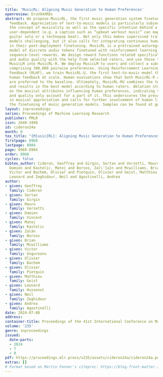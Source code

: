 ```yaml
---
title: 'MusicRL: Aligning Music Generation to Human Preferences'
openreview: EruV94XRDs
abstract: We propose MusicRL, the first music generation system finetuned from human
  feedback. Appreciation of text-to-music models is particularly subjective since
  the concept of musicality as well as the specific intention behind a caption are
  user-dependent (e.g. a caption such as “upbeat workout music” can map to a retro
  guitar solo or a technopop beat). Not only this makes supervised training of such
  models challenging, but it also calls for integrating continuous human feedback
  in their post-deployment finetuning. MusicRL is a pretrained autoregressive MusicLM
  model of discrete audio tokens finetuned with reinforcement learning to maximize
  sequence-level rewards. We design reward functions related specifically to text-adherence
  and audio quality with the help from selected raters, and use those to finetune
  MusicLM into MusicRL-R. We deploy MusicLM to users and collect a substantial dataset
  comprising 300,000 pairwise preferences. Using Reinforcement Learning from Human
  Feedback (RLHF), we train MusicRL-U, the first text-to-music model that incorporates
  human feedback at scale. Human evaluations show that both MusicRL-R and MusicRL-U
  are preferred to the baseline. Ultimately, MusicRL-RU combines the two approaches
  and results in the best model according to human raters. Ablation studies shed light
  on the musical attributes influencing human preferences, indicating that text adherence
  and quality only account for a part of it. This underscores the prevalence of subjectivity
  in musical appreciation and calls for further involvement of human listeners in
  the finetuning of music generation models. Samples can be found at google-research.github.io/seanet/musiclm/rlhf/.
layout: inproceedings
series: Proceedings of Machine Learning Research
publisher: PMLR
issn: 2640-3498
id: cideron24a
month: 0
tex_title: "{M}usic{RL}: Aligning Music Generation to Human Preferences"
firstpage: 8968
lastpage: 8984
page: 8968-8984
order: 8968
cycles: false
bibtex_author: Cideron, Geoffrey and Girgin, Sertan and Verzetti, Mauro and Vincent,
  Damien and Kastelic, Matej and Borsos, Zal\'{a}n and Mcwilliams, Brian and Ungureanu,
  Victor and Bachem, Olivier and Pietquin, Olivier and Geist, Matthieu and Hussenot,
  Leonard and Zeghidour, Neil and Agostinelli, Andrea
author:
- given: Geoffrey
  family: Cideron
- given: Sertan
  family: Girgin
- given: Mauro
  family: Verzetti
- given: Damien
  family: Vincent
- given: Matej
  family: Kastelic
- given: Zalán
  family: Borsos
- given: Brian
  family: Mcwilliams
- given: Victor
  family: Ungureanu
- given: Olivier
  family: Bachem
- given: Olivier
  family: Pietquin
- given: Matthieu
  family: Geist
- given: Leonard
  family: Hussenot
- given: Neil
  family: Zeghidour
- given: Andrea
  family: Agostinelli
date: 2024-07-08
address:
container-title: Proceedings of the 41st International Conference on Machine Learning
volume: '235'
genre: inproceedings
issued:
  date-parts:
  - 2024
  - 7
  - 8
pdf: https://proceedings.mlr.press/v235/assets/cideron24a/cideron24a.pdf
extras: []
# Format based on Martin Fenner's citeproc: https://blog.front-matter.io/posts/citeproc-yaml-for-bibliographies/
---
```

